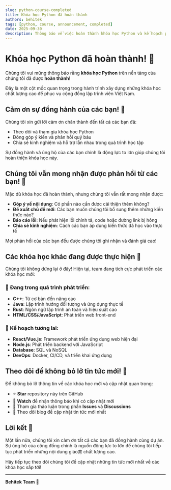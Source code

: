 ```yaml
---
slug: python-course-completed
title: Khóa học Python đã hoàn thành
authors: behitek
tags: [python, course, announcement, completed]
date: 2025-09-30
description: Thông báo về việc hoàn thành khóa học Python và kế hoạch phát triển các khóa học mới
---
```


# Khóa học Python đã hoàn thành! 🎉

Chúng tôi vui mừng thông báo rằng **khóa học Python** trên nền tảng của chúng tôi đã được **hoàn thành**! 

Đây là một cột mốc quan trọng trong hành trình xây dựng những khóa học chất lượng cao để phục vụ cộng đồng lập trình viên Việt Nam.

<!-- truncate -->

## Cảm ơn sự đồng hành của các bạn! 🙏

Chúng tôi xin gửi lời cảm ơn chân thành đến tất cả các bạn đã:
- Theo dõi và tham gia khóa học Python
- Đóng góp ý kiến và phản hồi quý báu
- Chia sẻ kinh nghiệm và hỗ trợ lẫn nhau trong quá trình học tập

Sự đồng hành và ủng hộ của các bạn chính là động lực to lớn giúp chúng tôi hoàn thiện khóa học này.

## Chúng tôi vẫn mong nhận được phản hồi từ các bạn! 💬

Mặc dù khóa học đã hoàn thành, nhưng chúng tôi vẫn rất mong nhận được:

- **Góp ý về nội dung**: Có phần nào cần được cải thiện thêm không?
- **Đề xuất chủ đề mới**: Các bạn muốn chúng tôi bổ sung thêm những kiến thức nào?
- **Báo cáo lỗi**: Nếu phát hiện lỗi chính tả, code hoặc đường link bị hỏng
- **Chia sẻ kinh nghiệm**: Cách các bạn áp dụng kiến thức đã học vào thực tế

Mọi phản hồi của các bạn đều được chúng tôi ghi nhận và đánh giá cao!

## Các khóa học khác đang được thực hiện 🚀

Chúng tôi không dừng lại ở đây! Hiện tại, team đang tích cực phát triển các khóa học mới:

### 🔄 Đang trong quá trình phát triển:
- **C++**: Từ cơ bản đến nâng cao
- **Java**: Lập trình hướng đối tượng và ứng dụng thực tế
- **Rust**: Ngôn ngữ lập trình an toàn và hiệu suất cao
- **HTML/CSS/JavaScript**: Phát triển web front-end

### 📅 Kế hoạch tương lai:
- **React/Vue.js**: Framework phát triển ứng dụng web hiện đại
- **Node.js**: Phát triển backend với JavaScript
- **Database**: SQL và NoSQL
- **DevOps**: Docker, CI/CD, và triển khai ứng dụng

## Theo dõi để không bỏ lỡ tin tức mới! 📢

Để không bỏ lỡ thông tin về các khóa học mới và cập nhật quan trọng:

- ⭐ **Star** repository này trên GitHub
- 🔔 **Watch** để nhận thông báo khi có cập nhật mới  
- 💬 Tham gia thảo luận trong phần **Issues** và **Discussions**
- 📧 Theo dõi blog để cập nhật tin tức mới nhất

## Lời kết 💖

Một lần nữa, chúng tôi xin cảm ơn tất cả các bạn đã đồng hành cùng dự án. Sự ủng hộ của cộng đồng chính là nguồn động lực to lớn để chúng tôi tiếp tục phát triển những nội dung giáo育 chất lượng cao.

Hãy tiếp tục theo dõi chúng tôi để cập nhật những tin tức mới nhất về các khóa học sắp tới!

---

**Behitek Team** 🚀

